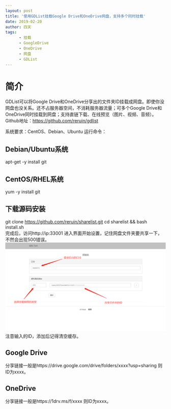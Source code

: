 ```yaml
---
layout: post
title: '使用GDList挂载Google Drive和OneDrive网盘，支持多个同时挂载'
date: 2019-02-20
author: 四天
tags:
      - 挂载
      - GoogleDrive
      - OneDrive
      - 网盘
      - GDList
---
```

# 简介 #
GDList可以将Google Drive和OneDrive分享出的文件夹ID挂载成网盘。即使你没网盘也没关系。还不占服务器空间，不消耗服务器流量；可多个Google Drive和OneDrive同时挂载到网盘；支持直链下载、在线预览（图片、视频、音频）。
Github地址：https://github.com/reruin/gdlist

系统要求：CentOS、Debian、Ubuntu
运行命令：

## Debian/Ubuntu系统 ##
apt-get -y install git
## CentOS/RHEL系统 ##
yum -y install git
## 下载源码安装 ##
git clone https://github.com/reruin/sharelist.git
cd sharelist && bash install.sh  
完成后，访问http://ip:33001 进入界面开始设置，记住网盘文件夹要共享一下，不然会出现500错误。  
![](https://raw.githubusercontent.com/a512154224/a512154224.github.io/master/picture/1004489020.png)  
注意输入的ID，添加后记得清空缓存。

## Google Drive ##
分享链接一般是https://drive.google.com/drive/folders/xxxx?usp=sharing 则ID为xxxx。

## OneDrive ##
分享链接一般是https://1drv.ms/f/xxxx 则ID为xxxx。